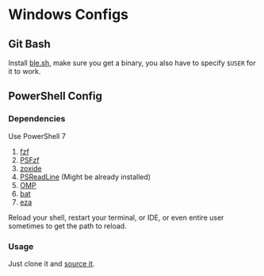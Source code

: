 # Windows Configs

## Git Bash

Install [ble.sh](https://github.com/akinomyoga/ble.sh/releases), make sure you get a binary, you also have to specify `$USER` for it to work.

## PowerShell Config

### Dependencies

Use PowerShell 7

1. [fzf](https://github.com/junegunn/fzf?tab=readme-ov-file#windows-packages)
2. [PSFzf](https://github.co%5B%5B%5D%5Dm/kelleyma49/PSFzf)
3. [zoxide](https://github.com/ajeetdsouza/zoxide)
4. [PSReadLine](https://github.com/PowerShell/PSReadLine) (Might be already installed)
5. [OMP](https://github.com/JanDeDobbeleer/oh-my-posh)
6. [bat](https://github.com/sharkdp/bat)
7. [eza](https://github.com/eza-community/eza)

Reload your shell, restart your terminal, or IDE, or even entire user sometimes to get the path to reload.

### Usage

Just clone it and [source it](https://learn.microsoft.com/en-us/powershell/module/microsoft.powershell.core/about/about_operators?view=powershell-7.4#dot-sourcing-operator-).
